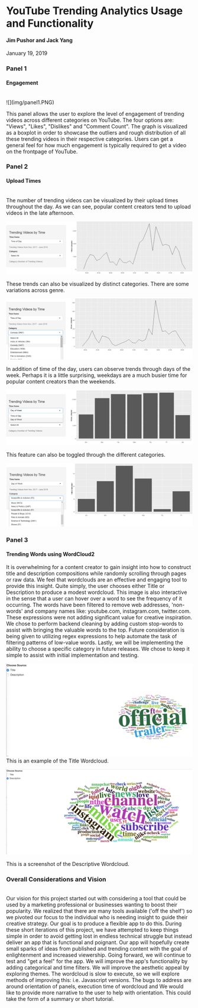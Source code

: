 # YouTube Trending Analytics Usage and Functionality
#### Jim Pushor and Jack Yang
January 19, 2019

### Panel 1
#### Engagement
<br>
![](img/panel1.PNG)

This panel allows the user to explore the level of engagement of trending videos across different categories on YouTube. The four options are: "Views", "Likes", "Dislikes" and "Comment Count". The graph is visualized as a boxplot in order to showcase the outliers and rough distribution of all these trending videos in their respective categories. Users can get a general feel for how much engagement is typically required to get a video on the frontpage of YouTube.

### Panel 2
#### Upload Times
<br>
The number of trending videos can be visualized by their upload times throughout the day. As we can see, popular content creators tend to upload videos in the late afternoon.

![](img/panel2a.PNG)

These trends can also be visualized by distinct categories. There are some variations across genre.

![](img/panel2b.PNG)

In addition of time of the day, users can observe trends through days of the week. Perhaps it is a little surprising, weekdays are a much busier time for popular content creators than the weekends.

![](img/panel2c.PNG)

This feature can also be toggled through the different categories.

![](img/panel2d.PNG)

### Panel 3
#### Trending Words using WordCloud2

It is overwhelming for a content creator to gain insight into how to construct title and description compositions while randomly scrolling through pages or raw data. We feel that wordclouds are an effective and engaging tool to provide this insight. Quite simply, the user chooses either Title or Description to produce a modest wordcloud. This image is also interactive in the sense that a user can hover over a word to see the frequency of it occurring. The words have been filtered to remove web addresses, 'non-words' and company names like: youtube.com, instagram.com, twitter.com. These expressions were not adding significant value for creative inspiration. We chose to perform backend cleaning by adding custom stop-words to assist with bringing the valuable words to the top. Future consideration is being given to utilizing regex expressions to help automate the task of filtering patterns of low-value words. Lastly, we will be implementing the ability to choose a specific category in future releases. We chose to keep it simple to assist with initial implementation and testing.

![](img/panelWCa.PNG)
This is an example of the Title Wordcloud.

![](img/panelWCb.PNG)

This is a screenshot of the Descriptive Wordcloud.
### Overall Considerations and Vision
<br>
Our vision for this project started out with considering a tool that could be used by a marketing professional or businesses wanting to boost their popularity. We realized that there are many tools available ('off the shelf') so we pivoted our focus to the individual who is needing insight to guide their creative strategy. Our goal is to produce a flexible app to do this. During these short iterations of this project, we have attempted to keep things simple in order to avoid getting lost in endless technical struggle but instead deliver an app that is functional and poignant. Our app will hopefully create small sparks of ideas from published and trending content with the goal of enlightenment and increased viewership.
Going forward, we will continue to test and "get a feel" for the app. We will improve the app's functionality by adding categorical and time filters. We will improve the aesthetic appeal by exploring themes. The wordcloud is slow to execute, so we will explore methods of improving this: i.e. Javascript versions. The bugs to address are around orientation of panels, execution time of wordcloud and
We would like to provide more narrative to the user to help with orientation. This could take the form of a summary or short tutorial.
